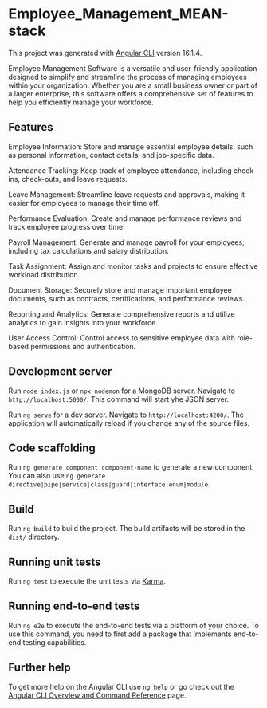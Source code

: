 # Employee_Management_MEAN-stack

This project was generated with [Angular CLI](https://github.com/angular/angular-cli) version 16.1.4.

Employee Management Software is a versatile and user-friendly application designed to simplify and streamline the process of managing employees within your organization. Whether you are a small business owner or part of a larger enterprise, this software offers a comprehensive set of features to help you efficiently manage your workforce.

## Features

Employee Information: Store and manage essential employee details, such as personal information, contact details, and job-specific data.

Attendance Tracking: Keep track of employee attendance, including check-ins, check-outs, and leave requests.

Leave Management: Streamline leave requests and approvals, making it easier for employees to manage their time off.

Performance Evaluation: Create and manage performance reviews and track employee progress over time.

Payroll Management: Generate and manage payroll for your employees, including tax calculations and salary distribution.

Task Assignment: Assign and monitor tasks and projects to ensure effective workload distribution.

Document Storage: Securely store and manage important employee documents, such as contracts, certifications, and performance reviews.

Reporting and Analytics: Generate comprehensive reports and utilize analytics to gain insights into your workforce.

User Access Control: Control access to sensitive employee data with role-based permissions and authentication.

## Development server

Run `node index.js` or `npx nodemon` for a MongoDB server. Navigate to `http://localhost:5000/`. This command will start yhe JSON server.

Run `ng serve` for a dev server. Navigate to `http://localhost:4200/`. The application will automatically reload if you change any of the source files.

## Code scaffolding

Run `ng generate component component-name` to generate a new component. You can also use `ng generate directive|pipe|service|class|guard|interface|enum|module`.

## Build

Run `ng build` to build the project. The build artifacts will be stored in the `dist/` directory.

## Running unit tests

Run `ng test` to execute the unit tests via [Karma](https://karma-runner.github.io).

## Running end-to-end tests

Run `ng e2e` to execute the end-to-end tests via a platform of your choice. To use this command, you need to first add a package that implements end-to-end testing capabilities.

## Further help

To get more help on the Angular CLI use `ng help` or go check out the [Angular CLI Overview and Command Reference](https://angular.io/cli) page.

